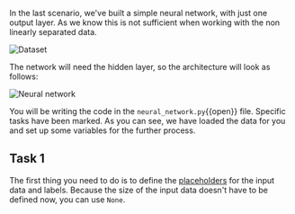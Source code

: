 In the last scenario, we've built a simple neural network, with just one output layer. As we know this is not sufficient when working with the non linearly separated data.

<img src="/basiafusinska/courses/deep-learning-with-tensorflow/tensorflow-deep-training/assets/dataset.png" alt="Dataset">

The network will need the hidden layer, so the architecture will look as follows:

<img src="/basiafusinska/courses/deep-learning-with-tensorflow/tensorflow-deep-training/assets/network.png" alt="Neural network">

You will be writing the code in the `neural_network.py`{{open}} file. Specific tasks have been marked. As you can see, we have loaded the data for you and set up some variables for the further process.

## Task 1

The first thing you need to do is to define the [placeholders](https://www.tensorflow.org/api_docs/python/tf/placeholder) for the input data and labels. Because the size of the input data doesn't have to be defined now, you can use `None`.
